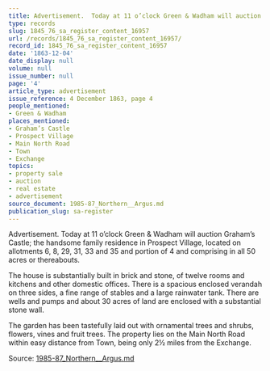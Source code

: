 ```yaml
---
title: Advertisement.  Today at 11 o’clock Green & Wadham will auction Graham’s Castle
type: records
slug: 1845_76_sa_register_content_16957
url: /records/1845_76_sa_register_content_16957/
record_id: 1845_76_sa_register_content_16957
date: '1863-12-04'
date_display: null
volume: null
issue_number: null
page: '4'
article_type: advertisement
issue_reference: 4 December 1863, page 4
people_mentioned:
- Green & Wadham
places_mentioned:
- Graham’s Castle
- Prospect Village
- Main North Road
- Town
- Exchange
topics:
- property sale
- auction
- real estate
- advertisement
source_document: 1985-87_Northern__Argus.md
publication_slug: sa-register
---
```


Advertisement.  Today at 11 o’clock Green & Wadham will auction Graham’s Castle; the handsome family residence in Prospect Village, located on allotments 6, 8, 29, 31, 33 and 35 and portion of 4 and comprising in all 50 acres or thereabouts.

The house is substantially built in brick and stone, of twelve rooms and kitchens and other domestic offices.  There is a spacious enclosed verandah on three sides, a fine range of stables and a large rainwater tank.  There are wells and pumps and about 30 acres of land are enclosed with a substantial stone wall.

The garden has been tastefully laid out with ornamental trees and shrubs, flowers, vines and fruit trees.  The property lies on the Main North Road within easy distance from Town, being only 2½ miles from the Exchange.

Source: [1985-87_Northern__Argus.md](/downloads/markdown/1985-87_Northern__Argus.md)
